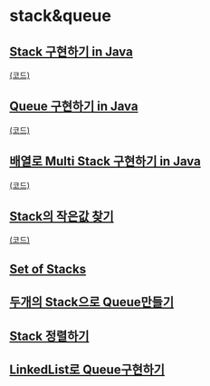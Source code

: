# stack&queue

## [Stack 구현하기 in Java](https://youtu.be/whVUYv0Leg0)
[(코드)](https://github.com/DJ-archive/Algorithm-DataStructure/blob/main/0minyoung0/data_structure/stack&queue/StackTest.java)
## [Queue 구현하기 in Java](https://youtu.be/W3jNbNGyjMs)
[(코드)](https://github.com/DJ-archive/Algorithm-DataStructure/blob/main/0minyoung0/data_structure/stack&queue/QueueTest.java)
## [배열로 Multi Stack 구현하기 in Java](https://youtu.be/lnVhHd0hheU)
[(코드)](https://github.com/DJ-archive/Algorithm-DataStructure/blob/main/0minyoung0/data_structure/stack&queue/MultiStacks.java)
## [Stack의 작은값 찾기](https://youtu.be/atPGriLDP9E)
[(코드)](https://github.com/DJ-archive/Algorithm-DataStructure/blob/main/0minyoung0/data_structure/stack&queue/Min.java)
## [Set of Stacks](https://youtu.be/P_c_W5cZWwU)
## [두개의 Stack으로 Queue만들기](https://youtu.be/t45d7CgDaDM)
## [Stack 정렬하기](https://youtu.be/6-tsS9aBfzY)
## [LinkedList로 Queue구현하기](https://youtu.be/PkTKe_wUfUI)
